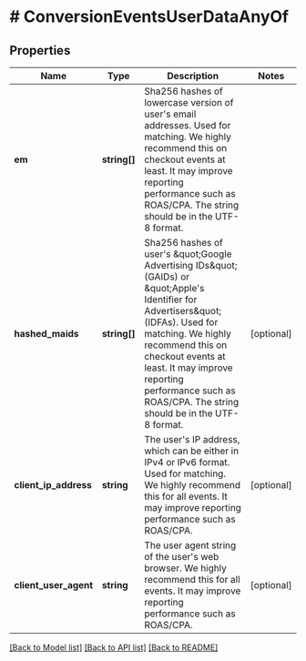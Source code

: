 # # ConversionEventsUserDataAnyOf

## Properties

Name | Type | Description | Notes
------------ | ------------- | ------------- | -------------
**em** | **string[]** | Sha256 hashes of lowercase version of user&#39;s email addresses. Used for matching. We highly recommend this on checkout events at least. It may improve reporting performance such as ROAS/CPA. The string should be in the UTF-8 format. |
**hashed_maids** | **string[]** | Sha256 hashes of user&#39;s \&quot;Google Advertising IDs\&quot; (GAIDs) or \&quot;Apple&#39;s Identifier for Advertisers\&quot; (IDFAs). Used for matching. We highly recommend this on checkout events at least. It may improve reporting performance such as ROAS/CPA. The string should be in the UTF-8 format. | [optional]
**client_ip_address** | **string** | The user&#39;s IP address, which can be either in IPv4 or IPv6 format. Used for matching. We highly recommend this for all events. It may improve reporting performance such as ROAS/CPA. | [optional]
**client_user_agent** | **string** | The user agent string of the user&#39;s web browser. We highly recommend this for all events. It may improve reporting performance such as ROAS/CPA. | [optional]

[[Back to Model list]](../../README.md#models) [[Back to API list]](../../README.md#endpoints) [[Back to README]](../../README.md)
